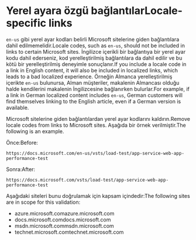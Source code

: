 # <a name="locale-specific-links"></a><span data-ttu-id="0b5bd-101">Yerel ayara özgü bağlantılar</span><span class="sxs-lookup"><span data-stu-id="0b5bd-101">Locale-specific links</span></span>

<span data-ttu-id="0b5bd-102">`en-us` gibi yerel ayar kodları belirli Microsoft sitelerine giden bağlantılara dahil edilmemelidir.</span><span class="sxs-lookup"><span data-stu-id="0b5bd-102">Locale codes, such as `en-us`, should not be included in links to certain Microsoft sites.</span></span> <span data-ttu-id="0b5bd-103">İngilizce içerikli bir bağlantıya bir yerel ayar kodu dahil ederseniz, kod yerelleştirilmiş bağlantılara da dahil edilir ve bu kötü bir yerelleştirilmiş deneyimle sonuçlanır.</span><span class="sxs-lookup"><span data-stu-id="0b5bd-103">If you include a locale code in a link in English content, it will also be included in localized links, which leads to a bad localized experience.</span></span> <span data-ttu-id="0b5bd-104">Örneğin Almanca yerelleştirilmiş içerikte `en-us` bulunursa, Alman müşteriler, makalenin Almancası olduğu halde kendilerini makalenin İngilizcesine bağlanırken bulurlar.</span><span class="sxs-lookup"><span data-stu-id="0b5bd-104">For example, if a link in German localized content includes `en-us`, German customers will find themselves linking to the English article, even if a German version is available.</span></span>

<span data-ttu-id="0b5bd-105">Microsoft sitelerine giden bağlantılardan yerel ayar kodlarını kaldırın.</span><span class="sxs-lookup"><span data-stu-id="0b5bd-105">Remove locale codes from links to Microsoft sites.</span></span> <span data-ttu-id="0b5bd-106">Aşağıda bir örnek verilmiştir.</span><span class="sxs-lookup"><span data-stu-id="0b5bd-106">The following is an example.</span></span>

<span data-ttu-id="0b5bd-107">Önce:</span><span class="sxs-lookup"><span data-stu-id="0b5bd-107">Before:</span></span>

`https://docs.microsoft.com/en-us/vsts/load-test/app-service-web-app-performance-test`

<span data-ttu-id="0b5bd-108">Sonra:</span><span class="sxs-lookup"><span data-stu-id="0b5bd-108">After:</span></span>

`https://docs.microsoft.com/vsts/load-test/app-service-web-app-performance-test`

<span data-ttu-id="0b5bd-109">Aşağıdaki siteleri bunu doğrulamak için kapsam içindedir:</span><span class="sxs-lookup"><span data-stu-id="0b5bd-109">The following sites are in scope for this validation:</span></span>

- <span data-ttu-id="0b5bd-110">azure.microsoft.com</span><span class="sxs-lookup"><span data-stu-id="0b5bd-110">azure.microsoft.com</span></span>
- <span data-ttu-id="0b5bd-111">docs.microsoft.com</span><span class="sxs-lookup"><span data-stu-id="0b5bd-111">docs.microsoft.com</span></span>
- <span data-ttu-id="0b5bd-112">msdn.microsoft.com</span><span class="sxs-lookup"><span data-stu-id="0b5bd-112">msdn.microsoft.com</span></span>
- <span data-ttu-id="0b5bd-113">technet.microsoft.com</span><span class="sxs-lookup"><span data-stu-id="0b5bd-113">technet.microsoft.com</span></span>